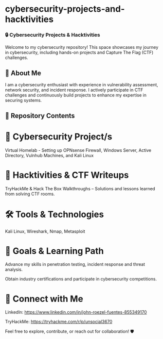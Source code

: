 # cybersecurity-projects-and-hacktivities
### 🔒 Cybersecurity Projects & Hacktivities

Welcome to my cybersecurity repository! This space showcases my journey in cybersecurity, including hands-on projects and Capture The Flag (CTF) challenges.

## 🚀 About Me

I am a cybersecurity enthusiast with experience in vulnerability assessment, network security, and incident response. I actively participate in CTF challenges and continuously build projects to enhance my expertise in securing systems.

## 📂 Repository Contents

# 🔹 Cybersecurity Project/s
[//]: # (This may be the most platform independent comment)

[//]: # (Vulnerability Scanning & Analysis – Scripts and reports on scanning systems for security weaknesses.)

[//]: # (Network Security & Monitoring – Projects focusing on securing and monitoring networks.)

[//]: # (Incident Response & Digital Forensics – Hands-on exercises and case studies in responding to security incidents.)

[//]: # (Secure System Configurations – Hardening techniques and secure deployments.)

[//]: # (Malware Analysis & Reverse Engineering – Investigating malicious files and behaviors.)

Virtual Homelab - Setting up OPNsense Firewall, Windows Server, Active Directory, Vulnhub Machines, and Kali Linux

# 🔹 Hacktivities & CTF Writeups

TryHackMe & Hack The Box Walkthroughs – Solutions and lessons learned from solving CTF rooms.

[//]: # (Custom CTF Challenges – My own security challenges and puzzles.)

[//]: # (Threat Hunting & OSINT – Research and methodologies for proactive security defense.)

# 🛠 Tools & Technologies

Kali Linux, Wireshark, Nmap, Metasploit

[//]: # (Splunk, ELK Stack, Security Onion)

[//]: # (Python, Bash Scripting)

[//]: # (Threat Intelligence & OSINT Tools)

# 📌 Goals & Learning Path

Advance my skills in penetration testing, incident response and threat analysis.

[//]: # (Contribute to open-source security projects.)

Obtain industry certifications and participate in cybersecurity competitions.

# 🤝 Connect with Me

LinkedIn: https://www.linkedin.com/in/john-roezel-fuentes-855349170

TryHackMe: https://tryhackme.com/r/p/unsocial3670

[//]: # (Hack The Box: [Your Hack The Box Profile])


Feel free to explore, contribute, or reach out for collaboration! 🛡️
